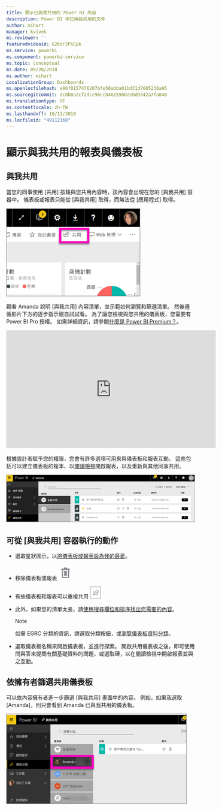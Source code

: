 ```yaml
---
title: 顯示已與我共用的 Power BI 內容
description: Power BI 中已與我共用的文件
author: mihart
manager: kvivek
ms.reviewer: ''
featuredvideoid: G26dr2PsEpk
ms.service: powerbi
ms.component: powerbi-service
ms.topic: conceptual
ms.date: 09/28/2018
ms.author: mihart
LocalizationGroup: Dashboards
ms.openlocfilehash: e06f0157476207bfe50abba01bd31d7605236a95
ms.sourcegitcommit: dc8b8a2cf2dcc96ccb46159802ebd9342a7fa840
ms.translationtype: HT
ms.contentlocale: zh-TW
ms.lasthandoff: 10/11/2018
ms.locfileid: "49112168"
---
```

# <a name="display-the-dashboards-and-reports-that-have-been-shared-with-me"></a>顯示與我共用的報表與儀表板
## <a name="shared-with-me"></a>與我共用

當您的同事使用 [共用] 按鈕與您共用內容時，該內容會出現在您的 [與我共用] 容器中。 儀表板或報表只能從 [與我共用] 取得，而無法從 [應用程式] 取得。

![共用圖示](./media/end-user-shared-with-me/power-bi-share-dash.png)

觀看 Amanda 說明 [與我共用] 內容清單，並示範如何瀏覽和篩選清單。 然後遵循影片下方的逐步指示親自試試看。 為了讓您檢視與您共用的儀表板，您需要有 Power BI Pro 授權。 如需詳細資訊，請參閱[什麼是 Power BI Premium？](../service-premium.md)。

<iframe width="560" height="315" src="https://www.youtube.com/embed/G26dr2PsEpk" frameborder="0" allowfullscreen></iframe>

根據設計者賦予您的權限，您會有許多選項可用來與儀表板和報表互動。 這些包括可以建立儀表板的複本、以[閱讀檢視](end-user-reading-view.md)開啟報表，以及重新與其他同事共用。

![[與我共用] 容器](./media/end-user-shared-with-me/power-bi-container.png)

## <a name="actions-available-from-the-shared-with-me-container"></a>可從 [與我共用] 容器執行的動作
* 選取星狀圖示，以[將儀表板或報表設為我的最愛](end-user-favorite.md)。
* 移除儀表板或報表  ![垃圾桶圖示](./media/end-user-shared-with-me/power-bi-delete-icon.png)
* 有些儀表板和報表可以重複共用  ![共用圖示](./media/end-user-shared-with-me/power-bi-share-icon-new.png)
* 此外，如果您的清單太長，請[使用搜尋欄位和排序找出您需要的內容](end-user-search-sort.md)。
  
  > [!NOTE]
  > 如需 EGRC 分類的資訊，請選取分類按鈕，或[瀏覽儀表板資料分類](../service-data-classification.md)。
  > 
  > 
* 選取儀表板名稱來開啟儀表板，並進行探索。 開啟共用儀表板之後，即可使用問與答來提問有關基礎資料的問題，或選取磚，以在閱讀檢視中開啟報表並與之互動。

## <a name="filter-shared-dashboards-by-owner"></a>依擁有者篩選共用儀表板
可以依內容擁有者進一步篩選 [與我共用] 畫面中的內容。 例如，如果我選取 [Amanda]，則只會看到 Amanda 已與我共用的儀表板。

![依擁有者篩選的儀表板](./media/end-user-shared-with-me/power-bi-owner-new.png)